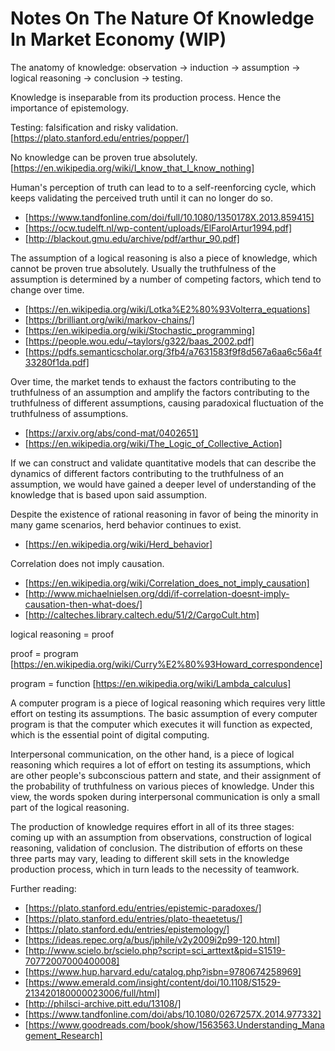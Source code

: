 Notes On The Nature Of Knowledge In Market Economy (WIP)
===============	
 
The anatomy of knowledge:
observation -> induction -> assumption -> logical reasoning -> conclusion -> testing.
 
Knowledge is inseparable from its production process. Hence the importance of epistemology.
 
Testing: falsification and risky validation.
[https://plato.stanford.edu/entries/popper/]
 
No knowledge can be proven true absolutely. 
[https://en.wikipedia.org/wiki/I_know_that_I_know_nothing]
 
Human's perception of truth can lead to to a self-reenforcing cycle, which keeps validating the perceived truth until it can no longer do so. 
* [https://www.tandfonline.com/doi/full/10.1080/1350178X.2013.859415]
* [https://ocw.tudelft.nl/wp-content/uploads/ElFarolArtur1994.pdf]
* [http://blackout.gmu.edu/archive/pdf/arthur_90.pdf]
 
The assumption of a logical reasoning is also a piece of knowledge, which cannot be proven true absolutely. Usually the truthfulness of the assumption is determined by a number of competing factors, which tend to change over time. 
* [https://en.wikipedia.org/wiki/Lotka%E2%80%93Volterra_equations]
* [https://brilliant.org/wiki/markov-chains/]
* [https://en.wikipedia.org/wiki/Stochastic_programming]
* [https://people.wou.edu/~taylors/g322/baas_2002.pdf]
* [https://pdfs.semanticscholar.org/3fb4/a7631583f9f8d567a6aa6c56a4f33280f1da.pdf]

Over time, the market tends to exhaust the factors contributing to the truthfulness of an assumption and amplify the factors contributing to the truthfulness of different assumptions, causing paradoxical fluctuation of the truthfulness of assumptions. 
* [https://arxiv.org/abs/cond-mat/0402651]
* [https://en.wikipedia.org/wiki/The_Logic_of_Collective_Action]

If we can construct and validate quantitative models that can describe the dynamics of different factors contributing to the truthfulness of an assumption, we would have gained a deeper level of understanding of the knowledge that is based upon said assumption.

Despite the existence of rational reasoning in favor of being the minority in many game scenarios, herd behavior continues to exist. 
* [https://en.wikipedia.org/wiki/Herd_behavior]
 
Correlation does not imply causation.
* [https://en.wikipedia.org/wiki/Correlation_does_not_imply_causation]
* [http://www.michaelnielsen.org/ddi/if-correlation-doesnt-imply-causation-then-what-does/]
* [http://calteches.library.caltech.edu/51/2/CargoCult.htm]
 
logical reasoning = proof
 
proof = program [https://en.wikipedia.org/wiki/Curry%E2%80%93Howard_correspondence]
 
program = function [https://en.wikipedia.org/wiki/Lambda_calculus]
 
A computer program is a piece of logical reasoning which requires very little effort on testing its assumptions. The basic assumption of every computer program is that the computer which executes it will function as expected, which is the essential point of digital computing.
 
Interpersonal communication, on the other hand, is a piece of logical reasoning which requires a lot of effort on testing its assumptions, which are other people's subconscious pattern and state, and their assignment of the probability of truthfulness on various pieces of knowledge. Under this view, the words spoken during interpersonal communication is only a small part of the logical reasoning.

The production of knowledge requires effort in all of its three stages: coming up with an assumption from observations, construction of logical reasoning, validation of conclusion. The distribution of efforts on these three parts may vary, leading to different skill sets in the knowledge production process, which in turn leads to the necessity of teamwork.
 
Further reading:
 
* [https://plato.stanford.edu/entries/epistemic-paradoxes/]
* [https://plato.stanford.edu/entries/plato-theaetetus/]
* [https://plato.stanford.edu/entries/epistemology/]
* [https://ideas.repec.org/a/bus/jphile/v2y2009i2p99-120.html]
* [http://www.scielo.br/scielo.php?script=sci_arttext&pid=S1519-70772007000400008]
* [https://www.hup.harvard.edu/catalog.php?isbn=9780674258969]
* [https://www.emerald.com/insight/content/doi/10.1108/S1529-213420180000023006/full/html]
* [http://philsci-archive.pitt.edu/13108/]
* [https://www.tandfonline.com/doi/abs/10.1080/0267257X.2014.977332]
* [https://www.goodreads.com/book/show/1563563.Understanding_Management_Research] 
 

